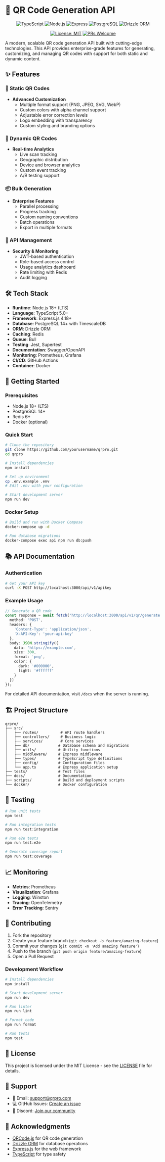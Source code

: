 # 🎯 QR Code Generation API

<div align="center">

![TypeScript](https://img.shields.io/badge/TypeScript-007ACC?style=for-the-badge&logo=typescript&logoColor=white)
![Node.js](https://img.shields.io/badge/Node.js-339933?style=for-the-badge&logo=nodedotjs&logoColor=white)
![Express](https://img.shields.io/badge/Express-000000?style=for-the-badge&logo=express&logoColor=white)
![PostgreSQL](https://img.shields.io/badge/PostgreSQL-316192?style=for-the-badge&logo=postgresql&logoColor=white)
![Drizzle ORM](https://img.shields.io/badge/Drizzle-000000?style=for-the-badge&logo=drizzle&logoColor=white)

[![License: MIT](https://img.shields.io/badge/License-MIT-yellow.svg?style=for-the-badge)](https://opensource.org/licenses/MIT)
[![PRs Welcome](https://img.shields.io/badge/PRs-welcome-brightgreen.svg?style=for-the-badge)](http://makeapullrequest.com)

</div>

A modern, scalable QR code generation API built with cutting-edge technologies. This API provides enterprise-grade features for generating, customizing, and managing QR codes with support for both static and dynamic content.

## ✨ Features

### 🎨 Static QR Codes
- **Advanced Customization**
  - Multiple format support (PNG, JPEG, SVG, WebP)
  - Custom colors with alpha channel support
  - Adjustable error correction levels
  - Logo embedding with transparency
  - Custom styling and branding options

### 🔄 Dynamic QR Codes
- **Real-time Analytics**
  - Live scan tracking
  - Geographic distribution
  - Device and browser analytics
  - Custom event tracking
  - A/B testing support

### 📦 Bulk Generation
- **Enterprise Features**
  - Parallel processing
  - Progress tracking
  - Custom naming conventions
  - Batch operations
  - Export in multiple formats

### 🔐 API Management
- **Security & Monitoring**
  - JWT-based authentication
  - Role-based access control
  - Usage analytics dashboard
  - Rate limiting with Redis
  - Audit logging

## 🛠 Tech Stack

- **Runtime**: Node.js 18+ (LTS)
- **Language**: TypeScript 5.0+
- **Framework**: Express.js 4.18+
- **Database**: PostgreSQL 14+ with TimescaleDB
- **ORM**: Drizzle ORM
- **Caching**: Redis
- **Queue**: Bull
- **Testing**: Jest, Supertest
- **Documentation**: Swagger/OpenAPI
- **Monitoring**: Prometheus, Grafana
- **CI/CD**: GitHub Actions
- **Container**: Docker

## 🚀 Getting Started

### Prerequisites

- Node.js 18+ (LTS)
- PostgreSQL 14+
- Redis 6+
- Docker (optional)

### Quick Start

```bash
# Clone the repository
git clone https://github.com/yourusername/qrpro.git
cd qrpro

# Install dependencies
npm install

# Set up environment
cp .env.example .env
# Edit .env with your configuration

# Start development server
npm run dev
```

### Docker Setup

```bash
# Build and run with Docker Compose
docker-compose up -d

# Run database migrations
docker-compose exec api npm run db:push
```

## 📚 API Documentation

### Authentication

```bash
# Get your API key
curl -X POST http://localhost:3000/api/v1/apikey
```

### Example Usage

```typescript
// Generate a QR code
const response = await fetch('http://localhost:3000/api/v1/qr/generate', {
  method: 'POST',
  headers: {
    'Content-Type': 'application/json',
    'X-API-Key': 'your-api-key'
  },
  body: JSON.stringify({
    data: 'https://example.com',
    size: 300,
    format: 'png',
    color: {
      dark: '#000000',
      light: '#ffffff'
    }
  })
});
```

For detailed API documentation, visit `/docs` when the server is running.

## 🏗 Project Structure

```
qrpro/
├── src/
│   ├── routes/          # API route handlers
│   ├── controllers/     # Business logic
│   ├── services/        # Core services
│   ├── db/             # Database schema and migrations
│   ├── utils/          # Utility functions
│   ├── middleware/     # Express middleware
│   ├── types/          # TypeScript type definitions
│   ├── config/         # Configuration files
│   └── app.ts          # Express application setup
├── tests/              # Test files
├── docs/               # Documentation
├── scripts/            # Build and deployment scripts
└── docker/             # Docker configuration
```

## 🧪 Testing

```bash
# Run unit tests
npm test

# Run integration tests
npm run test:integration

# Run e2e tests
npm run test:e2e

# Generate coverage report
npm run test:coverage
```

## 📈 Monitoring

- **Metrics**: Prometheus
- **Visualization**: Grafana
- **Logging**: Winston
- **Tracing**: OpenTelemetry
- **Error Tracking**: Sentry

## 🤝 Contributing

1. Fork the repository
2. Create your feature branch (`git checkout -b feature/amazing-feature`)
3. Commit your changes (`git commit -m 'Add amazing feature'`)
4. Push to the branch (`git push origin feature/amazing-feature`)
5. Open a Pull Request

### Development Workflow

```bash
# Install dependencies
npm install

# Start development server
npm run dev

# Run linter
npm run lint

# Format code
npm run format

# Run tests
npm test
```

## 📄 License

This project is licensed under the MIT License - see the [LICENSE](LICENSE) file for details.

## 💬 Support

- 📧 Email: support@qrpro.com
- 💻 GitHub Issues: [Create an issue](https://github.com/yourusername/qrpro/issues)
- 💬 Discord: [Join our community](https://discord.gg/qrpro)

## 🙏 Acknowledgments

- [QRCode.js](https://github.com/davidshimjs/qrcodejs) for QR code generation
- [Drizzle ORM](https://github.com/drizzle-team/drizzle-orm) for database operations
- [Express.js](https://expressjs.com/) for the web framework
- [TypeScript](https://www.typescriptlang.org/) for type safety
